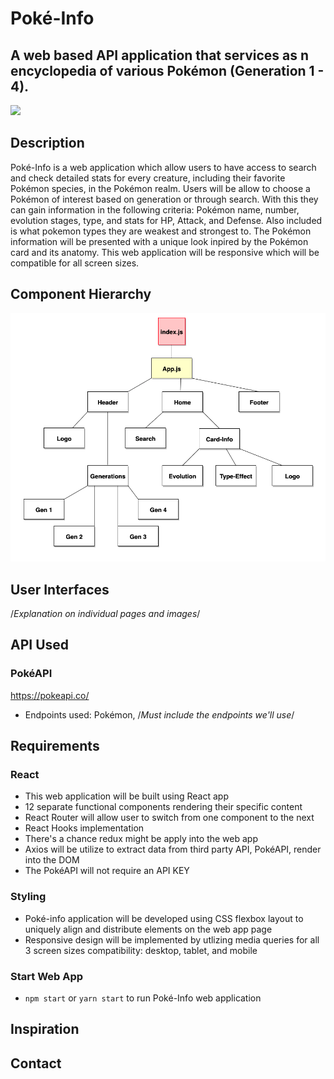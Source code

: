 # Poké-Info

## A web based API application that services as n encyclopedia of various Pokémon (Generation 1 - 4). 
<img src="https://upload.wikimedia.org/wikipedia/commons/9/98/International_Pok%C3%A9mon_logo.svg"/>

## Description

Poké-Info is a web application which allow users to have access to search and check detailed stats for every creature, including their favorite Pokémon species, in the Pokémon realm. Users will be allow to choose a Pokémon of interest based on generation or through search. With this they can  gain information in the following criteria: Pokémon name, number, evolution stages, type, and stats for HP, Attack, and Defense. Also included is what pokemon types they are weakest and strongest to.  The Pokémon information will be presented with a unique look inpired by the Pokémon card and its anatomy. This web application will be responsive which will be compatible for all screen sizes. 

## Component Hierarchy
<img src=Component_Hierarchy.png/>

## User Interfaces

/*Explanation on individual pages and images*/

## API Used

### PokéAPI 

https://pokeapi.co/

- Endpoints used: Pokémon, /*Must include the endpoints we'll use*/

## Requirements

### React
- This web application will be built using React app
- 12 separate functional components rendering their specific content
- React Router will allow user to switch from one component to the next
- React Hooks implementation
- There's a chance redux might be apply into the web app
- Axios will be utilize to extract data from third party API, PokéAPI, render into the DOM
- The PokéAPI will not require an API KEY

### Styling
- Poké-info application will be developed using CSS flexbox layout to uniquely align and distribute elements on the web app page
- Responsive design will be implemented by utlizing media queries for all 3 screen sizes compatibility: desktop, tablet, and mobile

### Start Web App
- `npm start` or `yarn start` to run Poké-Info web application

## Inspiration

## Contact
